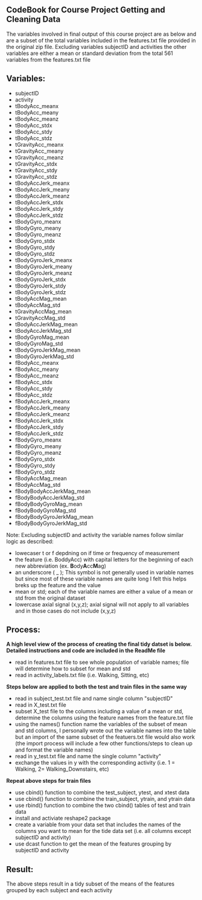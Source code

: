 CodeBook for Course Project Getting and Cleaning Data
--------------------------------------------------------------------------------

The variables involved in final output of this course project are as below and are a subset of the total variables included in the features.txt file provided in the original zip file. Excluding variables subjectID and activities the other variables are either a mean or standard deviation from the total 561 variables from the features.txt file
 
## Variables:
- subjectID 
- activity
- tBodyAcc_meanx
- tBodyAcc_meany
- tBodyAcc_meanz
- tBodyAcc_stdx
- tBodyAcc_stdy
- tBodyAcc_stdz
- tGravityAcc_meanx
- tGravityAcc_meany
- tGravityAcc_meanz
- tGravityAcc_stdx
- tGravityAcc_stdy
- tGravityAcc_stdz
- tBodyAccJerk_meanx
- tBodyAccJerk_meany
- tBodyAccJerk_meanz
- tBodyAccJerk_stdx
- tBodyAccJerk_stdy
- tBodyAccJerk_stdz
- tBodyGyro_meanx
- tBodyGyro_meany
- tBodyGyro_meanz
- tBodyGyro_stdx
- tBodyGyro_stdy
- tBodyGyro_stdz
- tBodyGyroJerk_meanx
- tBodyGyroJerk_meany
- tBodyGyroJerk_meanz
- tBodyGyroJerk_stdx
- tBodyGyroJerk_stdy
- tBodyGyroJerk_stdz
- tBodyAccMag_mean
- tBodyAccMag_std
- tGravityAccMag_mean
- tGravityAccMag_std
- tBodyAccJerkMag_mean
- tBodyAccJerkMag_std
- tBodyGyroMag_mean
- tBodyGyroMag_std
- tBodyGyroJerkMag_mean
- tBodyGyroJerkMag_std
- fBodyAcc_meanx
- fBodyAcc_meany
- fBodyAcc_meanz
- fBodyAcc_stdx
- fBodyAcc_stdy
- fBodyAcc_stdz
- fBodyAccJerk_meanx
- fBodyAccJerk_meany
- fBodyAccJerk_meanz
- fBodyAccJerk_stdx
- fBodyAccJerk_stdy
- fBodyAccJerk_stdz
- fBodyGyro_meanx
- fBodyGyro_meany
- fBodyGyro_meanz
- fBodyGyro_stdx
- fBodyGyro_stdy
- fBodyGyro_stdz
- fBodyAccMag_mean
- fBodyAccMag_std
- fBodyBodyAccJerkMag_mean
- fBodyBodyAccJerkMag_std
- fBodyBodyGyroMag_mean
- fBodyBodyGyroMag_std
- fBodyBodyGyroJerkMag_mean
- fBodyBodyGyroJerkMag_std

Note: Excluding subjectID and activity the variable names follow similar logic as described:
- lowecaser t or f depdning on if time or frequency of measurement
- the feature (i.e. BoddyAcc) with capital letters for the beginning of each new abbreviation (ex. **B**ody**A**cc**M**ag)
- an underscore ( _ ); This symbol is not generally used in variable names but since most of these variable names are quite long I felt this helps breks up the feature and the value 
- mean or std; each of the variable names are either a value of a mean or std from the original dataset
- lowercase axial signal (x,y,z); axial signal will not apply to all variables and in those cases do not include (x,y,z)

## Process:
**A high level view of the process of creating the final tidy datset is below. Detailed instructions and code are included in the ReadMe file**
- read in features.txt file to see whole population of variable names; file will determine how to subset for mean and std
- read in activity_labels.txt file (i.e. Walking, Sitting, etc)

**Steps below are applied to both the test and train files in the same way**
- read in subject_test.txt file and name single column "subjectID"
- read in X_test.txt file 
- subset X_test file to the columns including a value of a mean or std, determine the columns using the feature names from the feature.txt file 
- using the names() function name the variables of the subset of mean and std columns, I personally wrote out the variable names into the table but an import of the same subset of the featuers.txt file would also work (the import process will include a few other functions/steps to clean up and format the variable names)
- read in y_test.txt file and name the single column "activity"
- exchange the values in y with the corresponding activity (i.e. 1 = Walking, 2= Walking_Downstairs, etc)

**Repeat above steps for train files**
- use cbind() function to combine the test_subject, ytest, and xtest data
- use cbind() function to combine the train_subject, ytrain, and ytrain data
- use rbind() function to combine the two cbind() tables of test and train data
- install and activiate reshape2 package
- create a variable from your data set that includes the names of the columns you want to mean for the tide data set (i.e. all columns except subjectID and activity)
- use dcast function to get the mean of the features grouping by subjectID and activity

## Result: 

The above steps result in a tidy subset of the means of the features grouped by each subject and each activity
